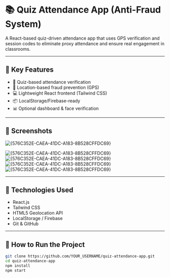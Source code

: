# 📚 Quiz Attendance App (Anti-Fraud System)

A React-based quiz-driven attendance app that uses GPS verification and session codes to eliminate proxy attendance and ensure real engagement in classrooms.

---

## 🧠 Key Features

- 🧾 Quiz-based attendance verification
- 📍 Location-based fraud prevention (GPS)
- 💻 Lightweight React frontend (Tailwind CSS)
- 📦 LocalStorage/Firebase-ready
- 📊 Optional dashboard & face verification

---

## 📸 Screenshots

![{576C352E-CAEA-41DC-A183-8B528CFFDC69}](https://github.com/user-attachments/assets/30c665e3-17e7-41af-836d-19b2bdfe1545)

![{576C352E-CAEA-41DC-A183-8B528CFFDC69}](https://github.com/user-attachments/assets/82bad4d1-37d3-4297-910c-b372098929f0
)
![{576C352E-CAEA-41DC-A183-8B528CFFDC69}](https://github.com/user-attachments/assets/6b6bebb9-cb12-4b53-8fe3-c68166e3570e
)
![{576C352E-CAEA-41DC-A183-8B528CFFDC69}](https://github.com/user-attachments/assets/e88b94cc-cbb8-4cd4-8e18-1d09ff12a0b7
)
![{576C352E-CAEA-41DC-A183-8B528CFFDC69}](https://github.com/user-attachments/assets/6e1d148c-b24d-447b-b50f-7eb65f20ef10
)


---

## 🧰 Technologies Used

- React.js
- Tailwind CSS
- HTML5 Geolocation API
- LocalStorage / Firebase
- Git & GitHub

---

## 🚀 How to Run the Project

```bash
git clone https://github.com/YOUR_USERNAME/quiz-attendance-app.git
cd quiz-attendance-app
npm install
npm start


